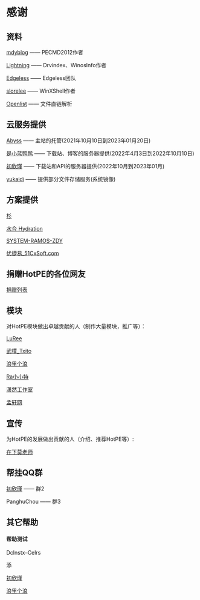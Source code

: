 # 感谢
## 资料
[mdyblog](http://bbs.wuyou.net/forum.php?mod=viewthread&tid=205402 "mdyblog") —— PECMD2012作者

[Lightning](http://bbs.c3.wuyou.net/home.php?mod=space&uid=757909)  —— Drvindex、WinosInfo作者

[Edgeless](https://github.com/EdgelessPE) —— Edgeless团队

[slorelee](https://github.com/slorelee) —— WinXShell作者

[Openlist](https://github.com/OpenListTeam/OpenList) —— 文件直链解析

## 云服务提供

[Abyss](https://www.rsnocsi.cn/) —— 主站的托管(2021年10月10日到2023年01月20日)

[是小蓝鸭鸭](https://space.bilibili.com/66954389) —— 下载站、博客的服务器提供(2022年4月3日到2022年10月10日)

[初欣瑾](https://myzwq.com/) —— 下载站和API的服务器提供(2022年10月到2023年01月)

[yukaidi](https://yukaidi.top/) —— 提供部分文件存储服务(系统镜像)

## 方案提供
[杉](http://www.firpe.cn/)

[水合 Hydration](https://github.com/hydrati)

[SYSTEM-RAMOS-ZDY](https://space.bilibili.com/493998035)

[优捷易_51CxSoft.com](https://www.51cxsoft.com/)

## 捐赠HotPE的各位网友
[捐赠列表](https://docs.hotpe.top/overview/donate.html)

## 模块

对HotPE模块做出卓越贡献的人（制作大量模块，推广等）：

[LuRee](https://space.bilibili.com/1362479852)

[武噗_Txito](https://www.bilibili.com/video/BV1Vi4y1f7UV)

[浪里个浪](https://www.itlog.vip/)

[Ra小小特](https://raxxt.top/)

[潇然工作室](https://www.xrgzs.top/)

[孟轩网](https://www.mxw315.top/)

## 宣传

为HotPE的发展做出贡献的人（介绍、推荐HotPE等）:

[在下莫老师](https://www.bilibili.com/video/BV1k5411176A)

## 帮挂QQ群

[初欣瑾](https://myzwq.com/) —— 群2

PanghuChou —— 群3

## 其它帮助

#### 帮助测试
Dclnstx–Celrs

添

[初欣瑾](https://myzwq.com/)

[浪里个浪](https://www.itlog.vip/)

